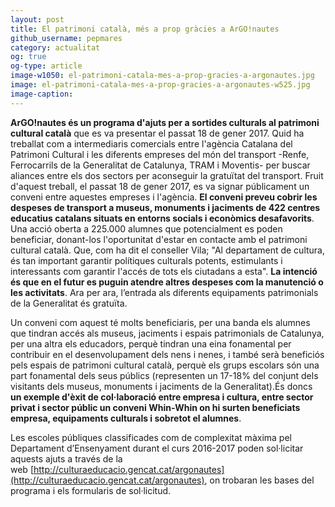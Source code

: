 ```yaml
---
layout: post
title: El patrimoni català, més a prop gràcies a ArGO!nautes 
github_username: pepmares
category: actualitat 
og: true
og-type: article
image-w1050: el-patrimoni-catala-mes-a-prop-gracies-a-argonautes.jpg
image: el-patrimoni-catala-mes-a-prop-gracies-a-argonautes-w525.jpg
image-caption: 
---
```


**ArGO!nautes és un programa d'ajuts per a sortides culturals al patrimoni cultural català** que es va presentar el passat 18 de gener 2017. Quid ha treballat com a intermediaris comercials entre l'agència Catalana del Patrimoni Cultural i les diferents empreses del món del transport -Renfe, Ferrocarrils de la Generalitat de Catalunya, TRAM i Moventis- per buscar aliances entre els dos sectors per aconseguir la gratuïtat del transport. Fruit d'aquest treball, el passat 18 de gener 2017, es va  signar públicament un conveni entre aquestes empreses i l'agència. **El conveni preveu cobrir les despeses de transport a museus, monuments i jaciments de 422 centres educatius catalans situats en entorns socials i econòmics desafavorits**. Una acció oberta a 225.000 alumnes que potencialment es poden beneficiar, donant-los l'oportunitat d'estar en contacte amb el patrimoni cultural català. Que, com ha dit el conseller Vila; "Al departament de cultura, és tan important garantir polítiques culturals potents, estimulants i interessants com garantir l'accés de tots els ciutadans a esta". **La intenció és que en el futur es puguin atendre altres despeses com la manutenció o les activitats**. Ara per ara, l’entrada als diferents equipaments patrimonials de la Generalitat és gratuïta.

Un conveni com aquest té molts beneficiaris, per una banda els alumnes que tindran accés als museus, jaciments i espais patrimonials de Catalunya, per una altra els educadors, perquè tindran una eina fonamental per contribuir en el desenvolupament dels nens i nenes, i també serà beneficiós pels espais de patrimoni cultural català, perquè els grups escolars són una part fonamental dels seus públics (representen un 17-18% del conjunt dels visitants dels museus, monuments i jaciments de la Generalitat).És doncs **un exemple d'èxit de col·laboració entre empresa i cultura, entre sector privat i sector públic un conveni Whin-Whin on hi surten beneficiats empresa, equipaments culturals i sobretot el alumnes**.

Les escoles públiques classificades com de complexitat màxima pel Departament d’Ensenyament durant el curs 2016-2017 poden sol·licitar aquests ajuts a través de la web [http://culturaeducacio.gencat.cat/argonautes](http://culturaeducacio.gencat.cat/argonautes), on trobaran les bases del programa i els formularis de sol·licitud.

